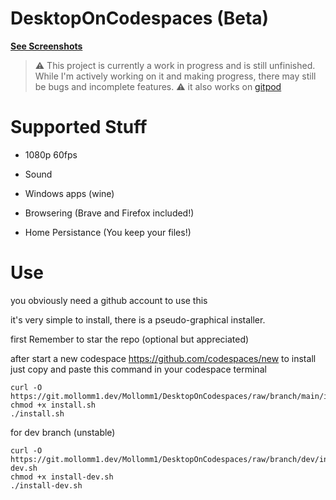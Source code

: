 
# DesktopOnCodespaces (Beta)

[**See Screenshots**](https://git.mollomm1.dev/Mollomm1/DesktopOnCodespaces/src/branch/main/screenshots.md)

> ⚠️ This project is currently a work in progress and is still unfinished. While I'm actively working on it and making progress, there may still be bugs and incomplete features. ⚠️
> it also works on [gitpod](https://gitpod.io/workspaces)
# Supported Stuff

* 1080p 60fps

* Sound

* Windows apps (wine)

* Browsering (Brave and Firefox included!)

* Home Persistance (You keep your files!)

# Use
you obviously need a github account to use this

it's very simple to install, there is a pseudo-graphical installer.

first Remember to star the repo (optional but appreciated)

after start a new codespace https://github.com/codespaces/new
to install just copy and paste this command in your codespace terminal
```
curl -O https://git.mollomm1.dev/Mollomm1/DesktopOnCodespaces/raw/branch/main/install.sh
chmod +x install.sh
./install.sh
```
for dev branch (unstable)
```
curl -O https://git.mollomm1.dev/Mollomm1/DesktopOnCodespaces/raw/branch/dev/install-dev.sh
chmod +x install-dev.sh
./install-dev.sh
```

